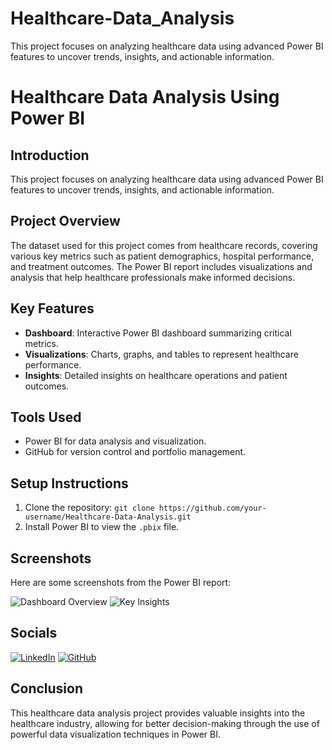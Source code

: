 # Healthcare-Data_Analysis
This project focuses on analyzing healthcare data using advanced Power BI features to uncover trends, insights, and actionable information.

# Healthcare Data Analysis Using Power BI

## Introduction
This project focuses on analyzing healthcare data using advanced Power BI features to uncover trends, insights, and actionable information.

## Project Overview
The dataset used for this project comes from healthcare records, covering various key metrics such as patient demographics, hospital performance, and treatment outcomes. The Power BI report includes visualizations and analysis that help healthcare professionals make informed decisions.

## Key Features
- **Dashboard**: Interactive Power BI dashboard summarizing critical metrics.
- **Visualizations**: Charts, graphs, and tables to represent healthcare performance.
- **Insights**: Detailed insights on healthcare operations and patient outcomes.

## Tools Used
- Power BI for data analysis and visualization.
- GitHub for version control and portfolio management.

## Setup Instructions
1. Clone the repository: `git clone https://github.com/your-username/Healthcare-Data-Analysis.git`
2. Install Power BI to view the `.pbix` file.

## Screenshots
Here are some screenshots from the Power BI report:

![Dashboard Overview](path_to_screenshot1)
![Key Insights](path_to_screenshot2)

## Socials

[![LinkedIn](https://img.shields.io/badge/LinkedIn-Profile-blue)](https://www.linkedin.com/in/your-linkedin-username)
[![GitHub](https://img.shields.io/badge/GitHub-Profile-black)](https://github.com/your-github-username)

## Conclusion
This healthcare data analysis project provides valuable insights into the healthcare industry, allowing for better decision-making through the use of powerful data visualization techniques in Power BI.
